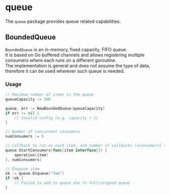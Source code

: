 # queue

The `queue` package provides queue related capabilities.

## BoundedQueue

`BoundedQueue` is an in-memory, fixed capacity, FIFO queue.\
It is based on Go buffered channels and allows registering multiple consumers where each runs on a different goroutine.\
The implementation is general and does not assume the type of data, therefore it can be used wherever such queue is needed.

### Usage

```go
// Maximum number of items in the queue
queueCapacity := 100

queue, err := NewBoundedQueue(queueCapacity)
if err != nil {
    // Invalid config (e.g. capacity < 1)
}

// Number of concurrent consumers
numConsumers := 5

// Callback to run on each item, and number of callbacks (=consumers) to run concurrently
queue.StartConsumers(func(item interface{}) {
    operation(item)
}, numConsumers)

// Enqueue item
ok := queue.Enqueue("foo")
if !ok {
    // Failed to add to queue due to full/stopped queue
}
```
